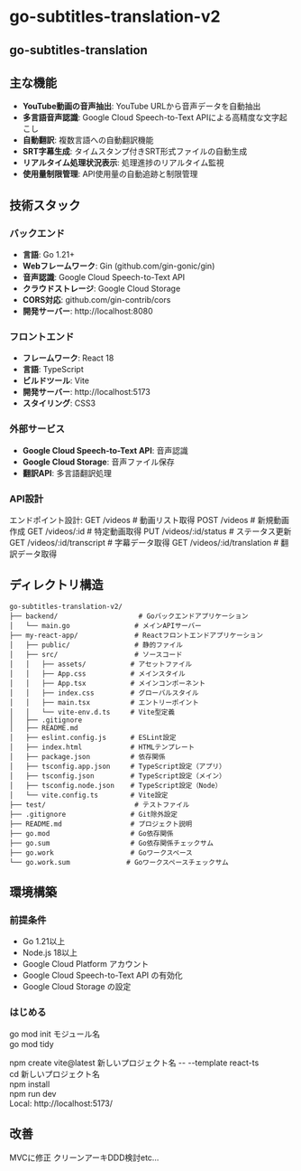 # go-subtitles-translation-v2
## go-subtitles-translation

## 主な機能

- **YouTube動画の音声抽出**: YouTube URLから音声データを自動抽出
- **多言語音声認識**: Google Cloud Speech-to-Text APIによる高精度な文字起こし
- **自動翻訳**: 複数言語への自動翻訳機能
- **SRT字幕生成**: タイムスタンプ付きSRT形式ファイルの自動生成
- **リアルタイム処理状況表示**: 処理進捗のリアルタイム監視
- **使用量制限管理**: API使用量の自動追跡と制限管理

## 技術スタック

### バックエンド
- **言語**: Go 1.21+
- **Webフレームワーク**: Gin (github.com/gin-gonic/gin)
- **音声認識**: Google Cloud Speech-to-Text API
- **クラウドストレージ**: Google Cloud Storage
- **CORS対応**: github.com/gin-contrib/cors
- **開発サーバー**: http://localhost:8080 

### フロントエンド
- **フレームワーク**: React 18
- **言語**: TypeScript
- **ビルドツール**: Vite
- **開発サーバー**: http://localhost:5173
- **スタイリング**: CSS3

### 外部サービス
- **Google Cloud Speech-to-Text API**: 音声認識
- **Google Cloud Storage**: 音声ファイル保存
- **翻訳API**: 多言語翻訳処理

### API設計
エンドポイント設計:
GET /videos # 動画リスト取得
POST /videos # 新規動画作成
GET /videos/:id # 特定動画取得
PUT /videos/:id/status # ステータス更新
GET /videos/:id/transcript # 字幕データ取得
GET /videos/:id/translation # 翻訳データ取得

## ディレクトリ構造

```
go-subtitles-translation-v2/
├── backend/                    # Goバックエンドアプリケーション
│   └── main.go                # メインAPIサーバー　
├── my-react-app/              # Reactフロントエンドアプリケーション
│   ├── public/                # 静的ファイル
│   ├── src/                   # ソースコード
│   │   ├── assets/           # アセットファイル
│   │   ├── App.css           # メインスタイル
│   │   ├── App.tsx           # メインコンポーネント
│   │   ├── index.css         # グローバルスタイル
│   │   ├── main.tsx          # エントリーポイント
│   │   └── vite-env.d.ts     # Vite型定義
│   ├── .gitignore
│   ├── README.md
│   ├── eslint.config.js      # ESLint設定
│   ├── index.html            # HTMLテンプレート
│   ├── package.json          # 依存関係
│   ├── tsconfig.app.json     # TypeScript設定（アプリ）
│   ├── tsconfig.json         # TypeScript設定（メイン）
│   ├── tsconfig.node.json    # TypeScript設定（Node）
│   └── vite.config.ts        # Vite設定
├── test/                      # テストファイル
├── .gitignore                # Git除外設定
├── README.md                 # プロジェクト説明
├── go.mod                    # Go依存関係
├── go.sum                    # Go依存関係チェックサム
├── go.work                   # Goワークスペース
└── go.work.sum              # Goワークスペースチェックサム
```

## 環境構築

### 前提条件

- Go 1.21以上
- Node.js 18以上
- Google Cloud Platform アカウント
- Google Cloud Speech-to-Text API の有効化
- Google Cloud Storage の設定

### はじめる
go mod init モジュール名  
go mod tidy


npm create vite@latest 新しいプロジェクト名 -- --template react-ts <br/>
cd 新しいプロジェクト名  
npm install  
npm run dev  
Local:   http://localhost:5173/  



## 改善
MVCに修正
クリーンアーキDDD検討etc…


